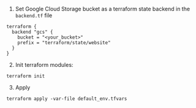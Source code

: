 1. Set Google Cloud Storage bucket as a terraform state backend in the `backend.tf` file
```
terraform {
  backend "gcs" {
    bucket = "<your_bucket>"
    prefix = "terraform/state/website"
  }
}
```


2. Init terraform modules:

```
terraform init
```


3. Apply 

```
terraform apply -var-file default_env.tfvars
```
